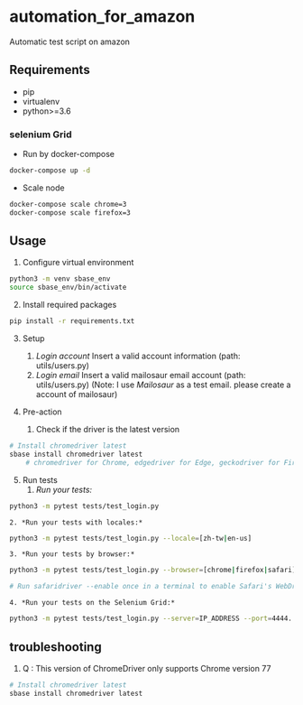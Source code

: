 # automation_for_amazon

Automatic test script on amazon

## Requirements

* pip
* virtualenv
* python>=3.6


### selenium Grid
	
- Run by docker-compose
```sh
docker-compose up -d
```
- Scale node
```sh
docker-compose scale chrome=3
docker-compose scale firefox=3
``` 

## Usage

1. Configure virtual environment
```sh
python3 -m venv sbase_env
source sbase_env/bin/activate
```

2. 	Install required packages
```sh
pip install -r requirements.txt
```

3. Setup 
	1. *Login account*
		Insert a valid account information (path: utils/users.py)
	2. *Login email*
		Insert a valid mailosaur email account (path: utils/users.py) (Note: I use *Mailosaur* as a test email. please create a account of mailosaur)
		
4. Pre-action
	1. Check if the driver is the latest version
```sh
# Install chromedriver latest
sbase install chromedriver latest 
	# chromedriver for Chrome, edgedriver for Edge, geckodriver for Firefox
```

5. Run tests
	1. *Run your tests:*
```sh
python3 -m pytest tests/test_login.py
```
	2. *Run your tests with locales:*
```sh 
python3 -m pytest tests/test_login.py --locale=[zh-tw|en-us]
```
	3. *Run your tests by browser:*
```sh
python3 -m pytest tests/test_login.py --browser=[chrome|firefox|safari]

# Run safaridriver --enable once in a terminal to enable Safari's WebDriver. (If you’re upgrading from a previous macOS release, you may need to prefix the command with sudo.)

```
	4. *Run your tests on the Selenium Grid:*
```sh
python3 -m pytest tests/test_login.py --server=IP_ADDRESS --port=4444. 
```


## troubleshooting
1. Q : This version of ChromeDriver only supports Chrome version 77
```sh
# Install chromedriver latest
sbase install chromedriver latest 
```